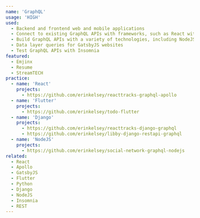```yaml
---
name: 'GraphQL'
usage: 'HIGH'
used:
  - Backend and frontend web and mobile applications
  - Connect to existing GraphQL APIs with frameworks, such as React with Apollo, and Flutter with GraphQL Flutter
  - Build GraphQL APIs with a variety of technologies, including NodeJS and Django with Graphene
  - Data layer queries for GatsbyJS websites
  - Test GraphQL APIs with Insomnia
featured:
  - Emjinx
  - Resume
  - StreamTECH
practice:
  - name: 'React'
    projects:
      - https://github.com/erinkelsey/reacttracks-graphql-apollo
  - name: 'Flutter'
    projects:
      - https://github.com/erinkelsey/todo-flutter
  - name: 'Django'
    projects:
      - https://github.com/erinkelsey/reacttracks-django-graphql
      - https://github.com/erinkelsey/libby-django-restapi-graphql
  - name: 'NodeJS'
    projects:
      - https://github.com/erinkelsey/social-network-graphql-nodejs
related:
  - React
  - Apollo
  - GatsbyJS
  - Flutter
  - Python
  - Django
  - NodeJS
  - Insomnia
  - REST
---
```

